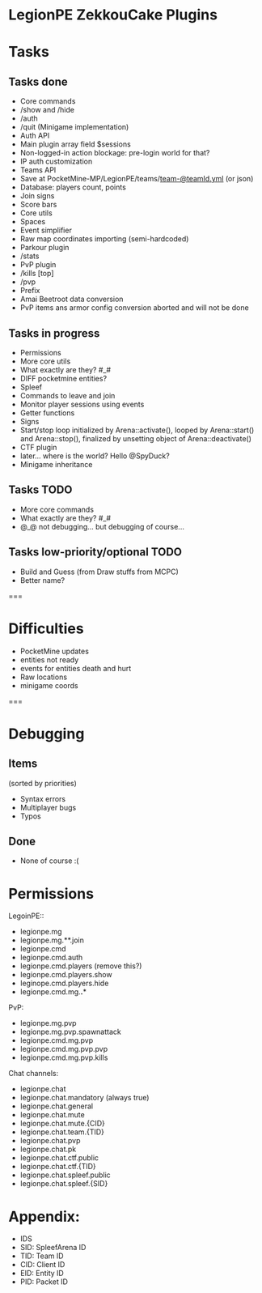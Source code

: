 LegionPE ZekkouCake Plugins
===

# Tasks

## Tasks done
* Core commands
 * /show and /hide
 * /auth
 * /quit (Minigame implementation)
* Auth API
 * Main plugin array field $sessions
 * Non-logged-in action blockage: pre-login world for that?
 * IP auth customization
* Teams API
 * Save at PocketMine-MP/LegionPE/teams/team-@teamId.yml (or json)
 * Database: players count, points
 * Join signs
 * Score bars
* Core utils
 * Spaces
 * Event simplifier
* Raw map coordinates importing (semi-hardcoded)
* Parkour plugin
 * /stats
* PvP plugin
 * /kills [top]
 * /pvp
* Prefix
* Amai Beetroot data conversion
 * PvP items ans armor config conversion aborted and will not be done

## Tasks in progress
* Permissions
* More core utils
 * What exactly are they? #_#
* DIFF pocketmine entities?
* Spleef
 * Commands to leave and join
 * Monitor player sessions using events
 * Getter functions
 * Signs
 * Start/stop loop initialized by Arena::activate(), looped by Arena::start() and Arena::stop(), finalized by unsetting object of Arena::deactivate()
* CTF plugin
 * later... where is the world? Hello @SpyDuck?
* Minigame inheritance

## Tasks TODO
* More core commands
 * What exactly are they? #_#
* @_@ not debugging... but debugging of course...

## Tasks low-priority/optional TODO
* Build and Guess (from Draw stuffs from MCPC)
 * Better name?

===
# Difficulties
* PocketMine updates
 * entities not ready
 * events for entities death and hurt
* Raw locations
 * minigame coords

===
# Debugging

## Items
(sorted by priorities)

* Syntax errors
* Multiplayer bugs
* Typos

## Done
* None of course :(

# Permissions
LegoinPE::
* legionpe.mg
 * legionpe.mg.**.join
* legionpe.cmd
 * legionpe.cmd.auth
 * legionpe.cmd.players (remove this?)
  * legionpe.cmd.players.show
  * leginope.cmd.players.hide
 * legionpe.cmd.mg.**.***

PvP:

* legionpe.mg.pvp
 * legionpe.mg.pvp.spawnattack
* legionpe.cmd.mg.pvp
 * legionpe.cmd.mg.pvp.pvp
 * legionpe.cmd.mg.pvp.kills

Chat channels:

* legionpe.chat
 * legionpe.chat.mandatory (always true)
 * legionpe.chat.general
 * legionpe.chat.mute
  * legionpe.chat.mute.{CID}
 * legionpe.chat.team.{TID}
 * legionpe.chat.pvp
 * legionpe.chat.pk
 * legionpe.chat.ctf.public
 * legionpe.chat.ctf.{TID}
 * legionpe.chat.spleef.public
 * legionpe.chat.spleef.{SID}

# Appendix:
* IDS
 * SID: SpleefArena ID
 * TID: Team ID
 * CID: Client ID
 * EID: Entity ID
 * PID: Packet ID
